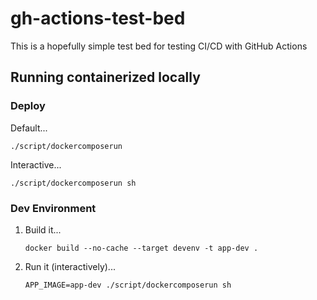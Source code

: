 # gh-actions-test-bed

This is a hopefully simple test bed for testing CI/CD
with GitHub Actions

## Running containerized locally
### Deploy
Default...
```
./script/dockercomposerun
```

Interactive...
```
./script/dockercomposerun sh
```

### Dev Environment
  1. Build it...
     ```
     docker build --no-cache --target devenv -t app-dev .
     ```
  2. Run it (interactively)...
     ```
     APP_IMAGE=app-dev ./script/dockercomposerun sh
     ```

